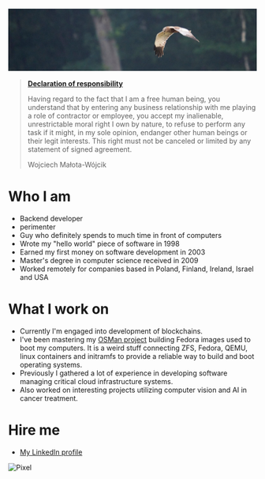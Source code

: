 ![Out of forest](header.jpg)

> [**Declaration of responsibility**](https://go.exw.co/declaration-of-responsibility)
>
> Having regard to the fact that I am a free human being, you understand that by entering any business relationship with me playing a role of contractor or employee, you accept my inalienable, unrestrictable moral right I own by nature, to refuse to perform any task if it might, in my sole opinion, endanger other human beings or their legit interests. This right must not be canceled or limited by any statement of signed agreement.
>
> Wojciech Małota-Wójcik


# Who I am
- Backend developer
- perimenter
- Guy who definitely spends to much time in front of computers
- Wrote my "hello world" piece of software in 1998
- Earned my first money on software development in 2003
- Master's degree in computer science received in 2009
- Worked remotely for companies based in Poland, Finland, Ireland, Israel and USA

# What I work on
- Currently I'm engaged into development of blockchains.
- I've been mastering my [OSMan project](https://go.exw.co/osman) building Fedora images used to boot my computers. It is a weird stuff connecting ZFS, Fedora, QEMU, linux containers and initramfs to provide a reliable way to build and boot operating systems.
- Previously I gathered a lot of experience in developing software managing critical cloud infrastructure systems.
- Also worked on interesting projects utilizing computer vision and AI in cancer treatment.

# Hire me
- [My LinkedIn profile](https://go.exw.co/linkedin)

![Pixel](https://go.exw.co/pixel)
